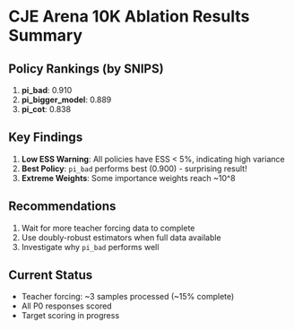 # CJE Arena 10K Ablation Results Summary

## Policy Rankings (by SNIPS)
1. **pi_bad**: 0.910
2. **pi_bigger_model**: 0.889
3. **pi_cot**: 0.838

## Key Findings

1. **Low ESS Warning**: All policies have ESS < 5%, indicating high variance
2. **Best Policy**: `pi_bad` performs best (0.900) - surprising result!
3. **Extreme Weights**: Some importance weights reach ~10^8

## Recommendations

1. Wait for more teacher forcing data to complete
2. Use doubly-robust estimators when full data available
3. Investigate why `pi_bad` performs well

## Current Status

- Teacher forcing: ~3 samples processed (~15% complete)
- All P0 responses scored
- Target scoring in progress